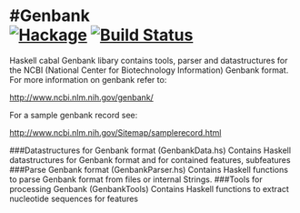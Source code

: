 #Genbank   
[![Hackage](https://img.shields.io/hackage/v/Genbank.svg)](https://hackage.haskell.org/package/Genbank) [![Build Status](https://travis-ci.org/eggzilla/Genbank.svg?branch=master)](https://travis-ci.org/eggzilla/Genbank)
=========

Haskell cabal Genbank libary contains tools, parser and datastructures for the NCBI (National Center for Biotechnology Information) Genbank format.
For more information on genbank refer to: 

http://www.ncbi.nlm.nih.gov/genbank/

For a sample genbank record see: 

http://www.ncbi.nlm.nih.gov/Sitemap/samplerecord.html

###Datastructures for Genbank format (GenbankData.hs)
Contains Haskell datastructures for Genbank format and for contained features, subfeatures
###Parse Genbank format (GenbankParser.hs)
Contains Haskell functions to parse Genbank format from files or internal Strings.
###Tools for processing Genbank  (GenbankTools)
Contains Haskell functions to extract nucleotide sequences for features 
